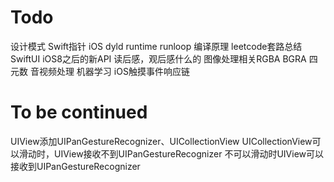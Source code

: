 # Todo
设计模式
Swift指针
iOS dyld runtime runloop
编译原理
leetcode套路总结
SwiftUI
iOS8之后的新API
读后感，观后感什么的
图像处理相关RGBA BGRA 四元数
音视频处理
机器学习
iOS触摸事件响应链
# To be continued

UIView添加UIPanGestureRecognizer、UICollectionView
UICollectionView可以滑动时，UIView接收不到UIPanGestureRecognizer
不可以滑动时UIView可以接收到UIPanGestureRecognizer